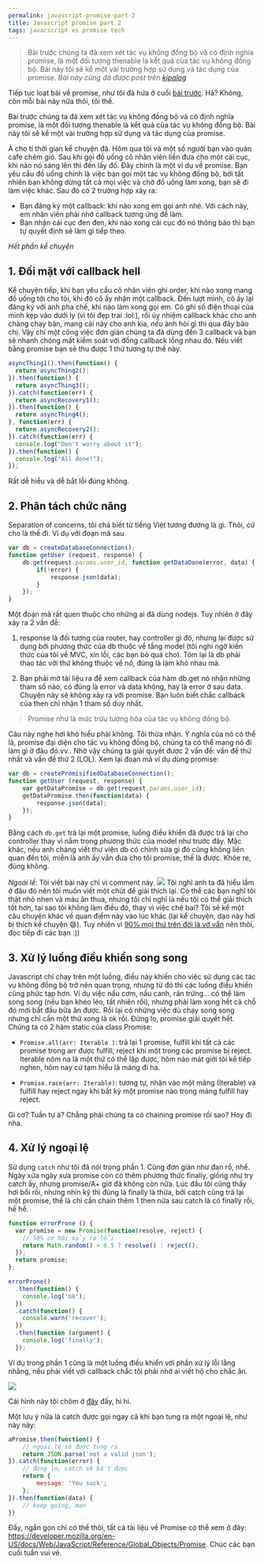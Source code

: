 ```yaml
---
permalink: javascript-promise-part-2
title: Javascript promise part 2
tags: javacscript es promise tech
---
```


> Bài trước chúng ta đã xem xét tác vụ không đồng bộ và có định nghĩa promise, là một đối tượng thenable là kết quả của tác vụ không đồng bộ. Bài này tôi sẽ kể một vài trường hợp sử dụng và tác dụng của promise.
> *Bài này cũng đã được post trên [kipalog](http://kipalog.com/posts/Javascript-promise--phan-2)*

Tiếp tục loạt bài về promise, như tôi đã hứa ở cuối [bài trước](http://mahpahh.com/javascript-promise/). Hả? Không, còn mỗi bài này nữa thôi, tôi thề.

Bài trước chúng ta đã xem xét tác vụ không đồng bộ và có định nghĩa promise, là một đối tượng thenable là kết quả của tác vụ không đồng bộ. Bài này tôi sẽ kể một vài trường hợp sử dụng và tác dụng của promise.

À cho tí thời gian kể chuyện đã. Hôm qua tôi và một số người bạn vào quán cafe chém gió. Sau khi gọi đồ uống cô nhân viên liền đưa cho một cái cục, khi nào nó sáng lên thì đến lấy đồ. Đây chính là một ví dụ về promise. Bạn yêu cầu đồ uống chính là việc bạn gọi một tác vụ không đồng bộ, bởi tất nhiên bạn không dừng tất cả mọi việc và chờ đồ uống làm xong, bạn sẽ đi làm việc khác. Sau đó có 2 trường hợp xảy ra:

- Bạn đăng ký một callback: khi nào xong em gọi anh nhé. Với cách này, em nhân viên phải nhớ callback tương ứng để làm.
- Bạn nhận cái cục đen đen, khi nào xong cái cục đó nó thông báo thì bạn tự quyết định sẽ làm gì tiếp theo.

*Hết phần kể chuyện*

## 1. Đối mặt với callback hell
Kể chuyện tiếp, khi bạn yêu cầu cô nhân viên ghi order, khi nào xong mang đồ uống tới cho tôi, khi đó cô ấy nhận một callback. Đến lượt mình, cô ấy lại đăng ký với anh pha chế, khi nào làm xong gọi em. Cô ghi số điện thoại của mình kẹp vào dưới ly (vì tôi đẹp trai :lol:), rồi ủy nhiệm callback khác cho anh chàng chạy bàn, mang cái này cho anh kia, *nếu* ảnh hỏi gì thì qua đây bảo chị. Vậy chỉ một công việc đơn giản chúng ta đã dùng đến 3 callback và bạn sẽ nhanh chóng mất kiểm soát với đống callback lồng nhau đó. Nếu viết bằng promise bạn sẽ thu được 1 thứ tương tự thế này.

```js
asyncThing1().then(function() {
  return asyncThing2();
}).then(function() {
  return asyncThing3();
}).catch(function(err) {
  return asyncRecovery1();
}).then(function() {
  return asyncThing4();
}, function(err) {
  return asyncRecovery2();
}).catch(function(err) {
  console.log("Don't worry about it");
}).then(function() {
  console.log("All done!");
});
```

Rất dễ hiểu và dễ bắt lỗi đúng không.

## 2. Phân tách chức năng
Separation of concerns, tôi chả biết từ tiếng Việt tương đương là gì. Thôi, cứ cho là thế đi.
Ví dụ với đoạn mã sau

```js
var db = createDatabaseConnection();
function getUser (request, response) {
	db.get(request.params.user_id, function getDataDone(error, data) {
    	if(!error) {
        	response.json(data);
        }
    });
}
```

Một đoạn mã rất quen thuộc cho những ai đã dùng nodejs. Tuy nhiên ở đây xảy ra 2 vấn đề:

1. response là đối tượng của router, hay controller gì đó, nhưng lại được sử dụng bởi phương thức của db thuộc về tầng model (tôi nghi ngờ kiến thức của tôi về MVC, xin lỗi, các bạn bỏ quá cho). Tóm lại là db phải thao tác với thứ không thuộc về nó, đúng là làm khó nhau mà.

2. Bạn phải mở tài liệu ra để xem callback của hàm db.get nó nhận những tham số nào, có đúng là error và data không, hay là error ở sau data. Chuyện này sẽ không xảy ra với promise. Bạn luôn biết chắc callback của then chỉ nhận 1 tham số duy nhất.

> Promise như là mức trừu tượng hóa của tác vụ không đồng bộ.

Câu này nghe hơi khó hiểu phải không. Tôi thừa nhận. Ý nghĩa của nó có thể là, promise đại diện cho tác vụ không đồng bộ, chúng ta có thể mang nó đi làm gì ở đâu đó.vv.. Nhờ vậy chúng ta giải quyết được 2 vấn đề: vấn đề thứ nhất và vấn đề thứ 2 (LOL). Xem lại đoạn mã ví dụ dùng promise:

```js
var db = createPromisifiedDatabaseConnection();
function getUser (request, response) {
	var getDataPromise = db.get(request.params.user_id);
    getDataPromise.then(function(data) {
        response.json(data);
    });
}
```
Bằng cách `db.get` trả lại một promise, luồng điều khiển đã được trả lại cho controller thay vì nằm trong phương thức của model như trước đây. Mặc khác, nếu anh chàng viết thư viện db có chỉnh sửa gì đó cũng không liên quan đến tôi, miễn là anh ấy vẫn đưa cho tôi promise, thế là được. Khỏe re, đúng không.

*Ngoài lề*: Tôi viết bài này chỉ vì comment này.
![](/assets/images/2015/07/promise.jpg)
Tôi nghĩ anh ta đã hiểu lầm ở đâu đó nên tôi muốn viết một chút để giải thích lại. Có thể các bạn nghĩ tôi thật nhỏ nhen và máu ăn thua, nhưng tôi chỉ nghĩ là nếu tôi có thể giải thích tốt hơn, tại sao tôi không làm điều đó, thay vì việc chê bai? Tôi sẽ kể một câu chuyện khác về quan điểm này vào lúc khác (lại kể chuyện, dạo này hơi bị thích kể chuyện :smile:). Tuy nhiên vì [90% mọi thứ trên đời là vớ vẩn](http://mahpahh.com/mot-vai-loai-dao-cao-pho-bien/) nên thôi, đọc tiếp đi các bạn :))

## 3. Xử lý luồng điều khiển song song
Javascript chỉ chạy trên một luồng, điều này khiến cho việc sử dụng các tác vụ không đồng bộ trở nên quan trọng, nhưng từ đó thì các luồng điều khiển cũng phức tạp hơn. Ví dụ việc nấu cơm, nấu canh, rán trứng... có thể làm song song (nếu bạn khéo léo, tất nhiên rồi), nhưng phải làm xong hết cả chỗ đó mới bắt đầu bữa ăn được. Rồi lại có những việc dù chạy song song nhưng chỉ cần một thứ xong là ok rồi. Đừng lo, promise giải quyết hết. Chúng ta có 2 hàm static của class Promise:

- `Promise.all(arr: Iterable )`: trả lại 1 promise, fulfill khi tất cả các promise trong arr được fulfill, reject khi một trong các promise bị reject. Iterable nôm na là một thứ có thể lặp được, hôm nào mát giời tôi kể tiếp nghen, hôm nay cứ tạm hiểu là mảng đi ha.

- `Promise.race(arr: Iterable)`: tương tự, nhận vào một mảng (Iterable) và fulfill hay reject ngay khi bất kỳ một promise nào trong mảng fulfill hay reject.

Gì cơ? Tuần tự á? Chẳng phải chúng ta có chaining promise rồi sao? Hoy đi nha.

## 4. Xử lý ngoại lệ
Sử dụng `catch` như tôi đã nói trong phần 1. Cũng đơn giản như đan rổ,  nhể.
Ngày xửa ngày xưa promise còn có thêm phương thức finally, giống như try catch ấy, nhưng promise/A+ giờ đã không còn nữa. Lúc đầu tôi cũng thấy hơi bối rối, nhưng nhìn kỹ thì đúng là finally là thừa, bởi catch cũng trả lại một promise, thế là chỉ cần chain thêm 1 then nữa sau catch là có finally rồi, hề hề.

```js
function errorProne () {
  var promise = new Promise(function(resolve, reject) {
  	// 50% cơ hội xảy ra lỗi
    return Math.random() > 0.5 ? resolve() : reject();
  });
  return promise;
};

errorProne()
  .then(function() {
    console.log('ok');
  })
  .catch(function() {
    console.warn('recover');
  })
  .then(function (argument) {
    console.log('finally');
  });
```

Ví dụ trong phần 1 cũng là một luồng điều khiển với phần xử lý lỗi lằng nhằng, nếu phải viết với callback chắc tôi phải nhờ ai viết hộ cho chắc ăn.

![](/assets/images/2015/07/promise-chain-1.svg)

Cái hình này tôi chôm ở [đây](http://www.html5rocks.com/en/tutorials/es6/promises/) đấy, hi hi.

Một lưu ý nữa là catch được gọi ngay cả khi bạn tung ra một ngoại lệ, như này này:

```js
aPromise.then(function() {
	// ngoại lệ sẽ được tung ra
	return JSON.parse('not a valid json');
}).catch(function(error) {
	// đừng lo, catch sẽ bắt được
    return {
    	message: 'You suck';
    };
}).then(function(data) {
	// keep going, man
})
```

Đấy, ngắn gọn chỉ có thế thôi, tất cả tài liệu về Promise có thể xem ở đây: https://developer.mozilla.org/en-US/docs/Web/JavaScript/Reference/Global_Objects/Promise. Chúc các bạn cuối tuần vui vẻ.
